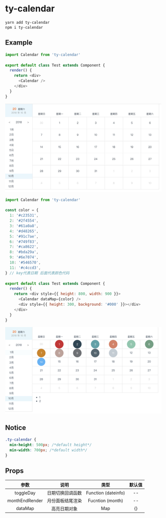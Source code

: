 # ty-calendar

```
yarn add ty-calendar
npm i ty-calendar
```
## Example
```js
import Calendar from 'ty-calendar'

export default class Test extends Component {
  render() {
    return <div>
      <Calendar />
    </div>
  }
}
```
![avatar](./20181020-0.png)

```js
import Calendar from 'ty-calendar'

const color = {
  1: '#c23531',
  2: '#2f4554',
  3: '#61a0a8',
  4: '#d48265',
  5: '#91c7ae',
  6: '#749f83',
  7: '#ca8622',
  8: '#bda29a',
  9: '#6e7074',
  10: '#546570',
  11: '#c4ccd3',
} // key代表日期 后面代表颜色代码

export default class Test extends Component {
  render() {
    return <div style={{ height: 800, width: 900 }}>
      <Calendar dataMap={color} />
      <div style={{ height: 300, background: '#000' }}></div>
    </div>
  }
}

```
![avatar](./20181020-124438@2x.png)
## Notice
```css
.ty-calendar {
  min-height: 500px; /*default height*/
  min-width: 700px; /*default width*/
}
```
## Props
| 参数 | 说明 | 类型 | 默认值 |
| :------: | :------: | :------: | :------: |
| toggleDay | 日期切换回调函数 | Function (dateinfo) | -- |
| monthEndRender | 月份面板结尾渲染 | Fucntion (month) | -- |
| dataMap | 高亮日期对象  | Map  | {} |
